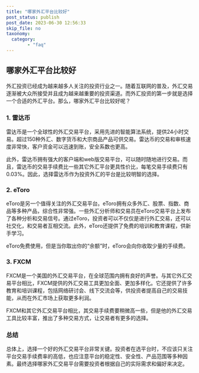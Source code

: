```yaml
---
title: "哪家外汇平台比较好"
post_status: publish
post_date: 2023-06-30 12:56:33
skip_file: no
taxonomy:
  category:
        - "faq"
---
```


## 哪家外汇平台比较好

外汇投资已经成为越来越多人关注的投资行业之一。随着互联网的普及，外汇交易逐渐被大众所接受并且成为越来越重要的投资渠道。而外汇投资的第一步就是选择一个合适的外汇平台。那么，哪家外汇平台比较好呢？

### 1. 雷达币

雷达币是一个全球性的外汇交易平台，采用先进的智能算法系统，提供24小时交易。超过150种外汇、数字货币和大宗商品产品可供交易。雷达币的交易和审核速度非常快，客户资金可以迅速到账，安全系数也更高。

此外，雷达币拥有强大的客户端和web版交易平台，可以随时随地进行交易。而且，雷达币的交易手续费比一些其它外汇平台更具性价比，每笔交易手续费只有0.03%。因此，选择雷达币作为投资外汇的平台是比较明智的选择。

### 2. eToro

eToro是另一个值得关注的外汇交易平台。eToro拥有众多外汇、股票、指数、商品等多种产品，综合性非常强。一些外汇分析师和交易员在eToro交易平台上发布了各种分析和交易信号。通过eToro，投资者可以不仅仅是进行外汇交易，还可以社交化，和交易者互相交流。此外，eToro还提供了免费的培训和教育课程，供新手学习。

eToro免费使用，但是当你取出你的“余额”时，eToro会向你收取少量的手续费。

### 3. FXCM

FXCM是一个美国的外汇交易平台，在全球范围内拥有良好的声誉。与其它外汇交易平台相比，FXCM提供的外汇交易工具更加全面、更加多样化。它还提供了许多教育和培训课程，包括网络研讨会、线下交流会等，供投资者提高自己的交易技能，从而在外汇市场上获取更多利润。

FXCM和其它外汇交易平台相比，其交易手续费要稍微高一些，但是他的外汇交易工具比较丰富，推出了多种交易方式，让交易者有更多的选择。

### 总结

总体上，选择一个好的外汇交易平台非常关键。投资者在选平台时，不应该只关注平台交易手续费率的高低，也应注意平台的稳定性、安全性、产品范围等多种因素。最终选择哪家外汇交易平台需要投资者根据自己的实际需求和偏好来决定。
